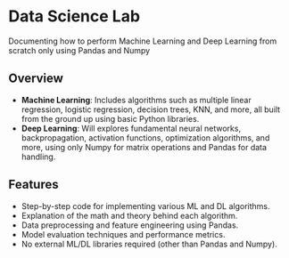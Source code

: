 # Data Science Lab

Documenting how to perform Machine Learning and Deep Learning from scratch only using Pandas and Numpy 

## Overview

- **Machine Learning**: Includes algorithms such as multiple linear regression, logistic regression, decision trees, KNN, and more, all built from the ground up using basic Python libraries.
- **Deep Learning**: Will explores fundamental neural networks, backpropagation, activation functions, optimization algorithms, and more, using only Numpy for matrix operations and Pandas for data handling.

## Features

- Step-by-step code for implementing various ML and DL algorithms.
- Explanation of the math and theory behind each algorithm.
- Data preprocessing and feature engineering using Pandas.
- Model evaluation techniques and performance metrics.
- No external ML/DL libraries required (other than Pandas and Numpy).

